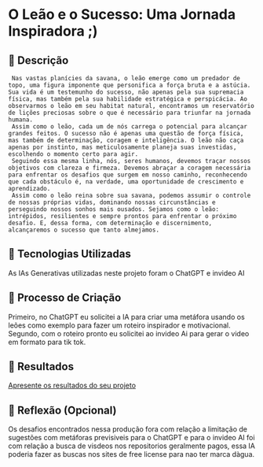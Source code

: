 # O Leão e o Sucesso: Uma Jornada Inspiradora ;)

## 📒 Descrição
     Nas vastas planícies da savana, o leão emerge como um predador de topo, uma figura imponente que personifica a força bruta e a astúcia. Sua vida é um testemunho do sucesso, não apenas pela sua supremacia física, mas também pela sua habilidade estratégica e perspicácia. Ao observarmos o leão em seu habitat natural, encontramos um reservatório de lições preciosas sobre o que é necessário para triunfar na jornada humana.
     Assim como o leão, cada um de nós carrega o potencial para alcançar grandes feitos. O sucesso não é apenas uma questão de força física, mas também de determinação, coragem e inteligência. O leão não caça apenas por instinto, mas meticulosamente planeja suas investidas, escolhendo o momento certo para agir.
     Seguindo essa mesma linha, nós, seres humanos, devemos traçar nossos objetivos com clareza e firmeza. Devemos abraçar a coragem necessária para enfrentar os desafios que surgem em nosso caminho, reconhecendo que cada obstáculo é, na verdade, uma oportunidade de crescimento e aprendizado.
     Assim como o leão reina sobre sua savana, podemos assumir o controle de nossas próprias vidas, dominando nossas circunstâncias e perseguindo nossos sonhos mais ousados. Sejamos como o leão: intrépidos, resilientes e sempre prontos para enfrentar o próximo desafio. E, dessa forma, com determinação e discernimento, alcançaremos o sucesso que tanto almejamos.

## 🤖 Tecnologias Utilizadas
As IAs Generativas utilizadas neste projeto foram o ChatGPT e invideo AI
## 🧐 Processo de Criação
Primeiro, no ChatGPT eu solicitei a IA para criar uma metáfora usando os leões
como exemplo para fazer um roteiro inspirador e motivacional.
Segundo, com o roteiro pronto eu solicitei ao invideo Ai para gerar o video em 
formato para tik tok. 

## 🚀 Resultados
[Apresente os resultados do seu projeto](https://ai.invideo.io/watch/F5KHrH67anP)

## 💭 Reflexão (Opcional)
Os desafios encontrados nessa produção fora com relação a limitação de sugestões com metáforas previsiveis para o ChatGPT
e para o invideo AI foi com relação a busca de visdeos nos repositorios geralmente pagos, essa IA poderia fazer as buscas 
nos sites de free license para nao ter marca dàgua.
